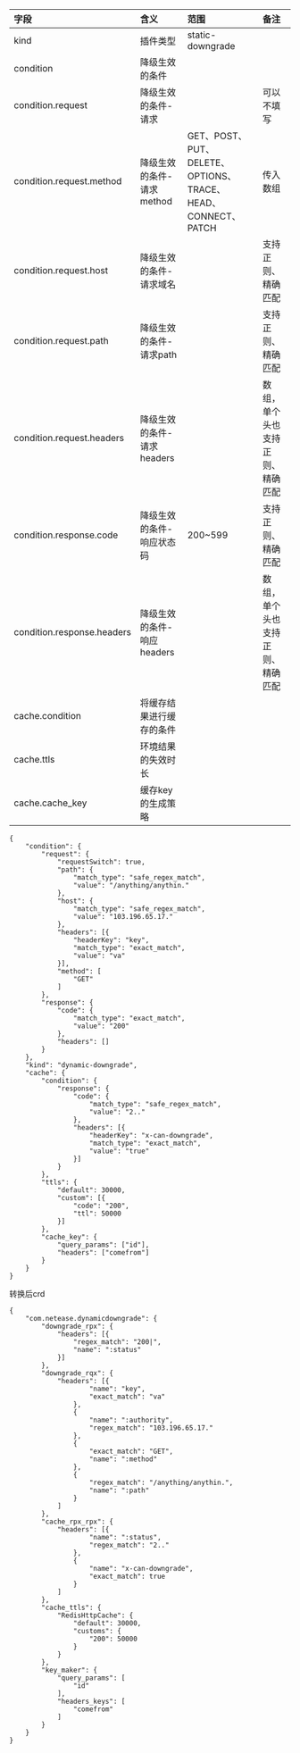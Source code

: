 | 字段             | 含义         | 范围               | 备注           |
|:---------------|:-----------|:-----------------|:-------------|
| kind           | 插件类型       | static-downgrade |              |
| condition      | 降级生效的条件    |                  |              |
| condition.request | 降级生效的条件-请求 |                  | 可以不填写             |
| condition.request.method | 降级生效的条件-请求method | GET、POST、PUT、DELETE、OPTIONS、TRACE、HEAD、CONNECT、PATCH | 传入数组 |
| condition.request.host   | 降级生效的条件-请求域名   |   | 支持正则、精确匹配 |
| condition.request.path   | 降级生效的条件-请求path   |   | 支持正则、精确匹配 |
| condition.request.headers | 降级生效的条件-请求headers |  | 数组，单个头也支持正则、精确匹配 |
| condition.response.code | 降级生效的条件-响应状态码 | 200~599 | 支持正则、精确匹配 |
| condition.response.headers | 降级生效的条件-响应headers |  | 数组，单个头也支持正则、精确匹配 |
| cache.condition       | 将缓存结果进行缓存的条件       |                  |              |    |
| cache.ttls        | 环境结果的失效时长 |                  |  |    |
| cache.cache_key           | 缓存key的生成策略   |                  |              |    |
```
{
	"condition": {
		"request": {
			"requestSwitch": true,
			"path": {
				"match_type": "safe_regex_match",
				"value": "/anything/anythin."
			},
			"host": {
				"match_type": "safe_regex_match",
				"value": "103.196.65.17."
			},
			"headers": [{
				"headerKey": "key",
				"match_type": "exact_match",
				"value": "va"
			}],
			"method": [
				"GET"
			]
		},
		"response": {
			"code": {
				"match_type": "exact_match",
				"value": "200"
			},
			"headers": []
		}
	},
	"kind": "dynamic-downgrade",
	"cache": {
		"condition": {
			"response": {
				"code": {
					"match_type": "safe_regex_match",
					"value": "2.."
				},
				"headers": [{
					"headerKey": "x-can-downgrade",
					"match_type": "exact_match",
					"value": "true"
				}]
			}
		},
		"ttls": {
			"default": 30000,
			"custom": [{
				"code": "200",
				"ttl": 50000
			}]
		},
		"cache_key": {
			"query_params": ["id"],
			"headers": ["comefrom"]
		}
	}
}

```
转换后crd
```
{
	"com.netease.dynamicdowngrade": {
		"downgrade_rpx": {
			"headers": [{
				"regex_match": "200|",
				"name": ":status"
			}]
		},
		"downgrade_rqx": {
			"headers": [{
					"name": "key",
					"exact_match": "va"
				},
				{
					"name": ":authority",
					"regex_match": "103.196.65.17."
				},
				{
					"exact_match": "GET",
					"name": ":method"
				},
				{
					"regex_match": "/anything/anythin.",
					"name": ":path"
				}
			]
		},
		"cache_rpx_rpx": {
			"headers": [{
					"name": ":status",
					"regex_match": "2.."
				},
				{
					"name": "x-can-downgrade",
					"exact_match": true
				}
			]
		},
		"cache_ttls": {
			"RedisHttpCache": {
				"default": 30000,
				"customs": {
					"200": 50000
				}
			}
		},
		"key_maker": {
			"query_params": [
				"id"
			],
			"headers_keys": [
				"comefrom"
			]
		}
	}
}
```